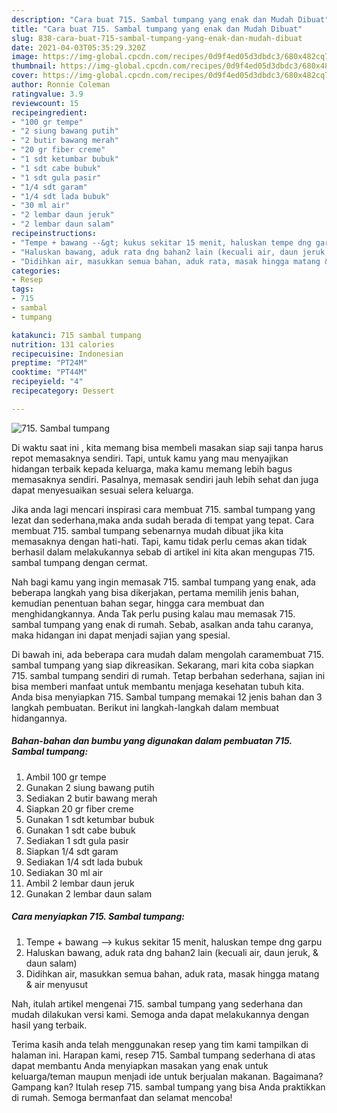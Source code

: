 ```yaml
---
description: "Cara buat 715. Sambal tumpang yang enak dan Mudah Dibuat"
title: "Cara buat 715. Sambal tumpang yang enak dan Mudah Dibuat"
slug: 838-cara-buat-715-sambal-tumpang-yang-enak-dan-mudah-dibuat
date: 2021-04-03T05:35:29.320Z
image: https://img-global.cpcdn.com/recipes/0d9f4ed05d3dbdc3/680x482cq70/715-sambal-tumpang-foto-resep-utama.jpg
thumbnail: https://img-global.cpcdn.com/recipes/0d9f4ed05d3dbdc3/680x482cq70/715-sambal-tumpang-foto-resep-utama.jpg
cover: https://img-global.cpcdn.com/recipes/0d9f4ed05d3dbdc3/680x482cq70/715-sambal-tumpang-foto-resep-utama.jpg
author: Ronnie Coleman
ratingvalue: 3.9
reviewcount: 15
recipeingredient:
- "100 gr tempe"
- "2 siung bawang putih"
- "2 butir bawang merah"
- "20 gr fiber creme"
- "1 sdt ketumbar bubuk"
- "1 sdt cabe bubuk"
- "1 sdt gula pasir"
- "1/4 sdt garam"
- "1/4 sdt lada bubuk"
- "30 ml air"
- "2 lembar daun jeruk"
- "2 lembar daun salam"
recipeinstructions:
- "Tempe + bawang --&gt; kukus sekitar 15 menit, haluskan tempe dng garpu"
- "Haluskan bawang, aduk rata dng bahan2 lain (kecuali air, daun jeruk, &amp; daun salam)"
- "Didihkan air, masukkan semua bahan, aduk rata, masak hingga matang &amp; air menyusut"
categories:
- Resep
tags:
- 715
- sambal
- tumpang

katakunci: 715 sambal tumpang 
nutrition: 131 calories
recipecuisine: Indonesian
preptime: "PT24M"
cooktime: "PT44M"
recipeyield: "4"
recipecategory: Dessert

---
```



![715. Sambal tumpang](https://img-global.cpcdn.com/recipes/0d9f4ed05d3dbdc3/680x482cq70/715-sambal-tumpang-foto-resep-utama.jpg)

Di waktu  saat ini , kita memang bisa membeli masakan siap saji tanpa harus repot memasaknya sendiri. Tapi, untuk kamu yang mau menyajikan hidangan terbaik kepada keluarga, maka kamu memang lebih bagus memasaknya sendiri. Pasalnya, memasak sendiri jauh lebih sehat dan juga dapat menyesuaikan sesuai selera keluarga.

Jika anda lagi mencari inspirasi cara membuat 715. sambal tumpang yang lezat dan sederhana,maka anda sudah berada di tempat yang tepat. Cara membuat 715. sambal tumpang  sebenarnya mudah dibuat jika kita memasaknya dengan hati-hati. Tapi, kamu tidak perlu cemas akan tidak berhasil dalam melakukannya 
sebab di artikel ini kita akan mengupas 715. sambal tumpang dengan cermat.  



Nah bagi kamu yang ingin memasak 715. sambal tumpang yang enak, ada beberapa langkah yang bisa dikerjakan, pertama memilih jenis bahan, kemudian penentuan bahan segar, hingga cara membuat dan menghidangkannya. Anda Tak perlu pusing kalau mau memasak 715. sambal tumpang yang enak di rumah. Sebab, asalkan anda  tahu caranya, maka hidangan ini dapat menjadi sajian yang spesial.

Di bawah ini, ada beberapa cara mudah dalam mengolah caramembuat 715. sambal tumpang yang siap dikreasikan. Sekarang, mari kita coba siapkan 715. sambal tumpang sendiri di rumah. Tetap berbahan sederhana, sajian ini bisa memberi manfaat untuk membantu menjaga kesehatan tubuh kita. Anda bisa menyiapkan 715. Sambal tumpang memakai 12 jenis bahan dan 3 langkah pembuatan. Berikut ini langkah-langkah dalam membuat hidangannya.

<!--inarticleads1-->

##### Bahan-bahan dan bumbu yang digunakan dalam pembuatan 715. Sambal tumpang:

1. Ambil 100 gr tempe
1. Gunakan 2 siung bawang putih
1. Sediakan 2 butir bawang merah
1. Siapkan 20 gr fiber creme
1. Gunakan 1 sdt ketumbar bubuk
1. Gunakan 1 sdt cabe bubuk
1. Sediakan 1 sdt gula pasir
1. Siapkan 1/4 sdt garam
1. Sediakan 1/4 sdt lada bubuk
1. Sediakan 30 ml air
1. Ambil 2 lembar daun jeruk
1. Gunakan 2 lembar daun salam




<!--inarticleads2-->

##### Cara menyiapkan 715. Sambal tumpang:

1. Tempe + bawang --&gt; kukus sekitar 15 menit, haluskan tempe dng garpu
1. Haluskan bawang, aduk rata dng bahan2 lain (kecuali air, daun jeruk, &amp; daun salam)
1. Didihkan air, masukkan semua bahan, aduk rata, masak hingga matang &amp; air menyusut




Nah, itulah artikel mengenai  715. sambal tumpang  yang sederhana dan mudah dilakukan versi kami. Semoga anda dapat melakukannya dengan hasil yang terbaik. 

Terima kasih anda telah menggunakan resep yang tim kami tampilkan di halaman ini. Harapan kami, resep  715. Sambal tumpang sederhana di atas dapat membantu Anda menyiapkan masakan yang enak untuk keluarga/teman maupun menjadi ide untuk berjualan makanan. Bagaimana? Gampang kan? Itulah resep 715. sambal tumpang yang bisa Anda praktikkan di rumah. Semoga bermanfaat dan selamat mencoba!

